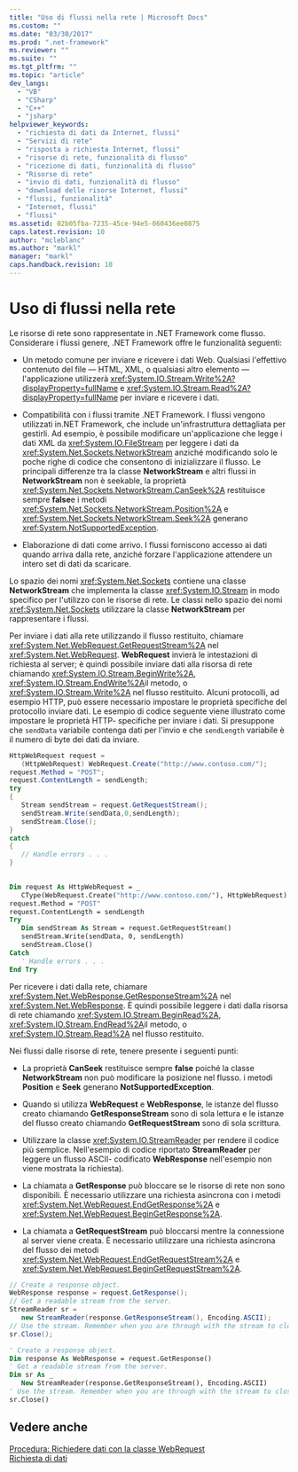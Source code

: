 ```yaml
---
title: "Uso di flussi nella rete | Microsoft Docs"
ms.custom: ""
ms.date: "03/30/2017"
ms.prod: ".net-framework"
ms.reviewer: ""
ms.suite: ""
ms.tgt_pltfrm: ""
ms.topic: "article"
dev_langs: 
  - "VB"
  - "CSharp"
  - "C++"
  - "jsharp"
helpviewer_keywords: 
  - "richiesta di dati da Internet, flussi"
  - "Servizi di rete"
  - "risposta a richiesta Internet, flussi"
  - "risorse di rete, funzionalità di flusso"
  - "ricezione di dati, funzionalità di flusso"
  - "Risorse di rete"
  - "invio di dati, funzionalità di flusso"
  - "download delle risorse Internet, flussi"
  - "flussi, funzionalità"
  - "Internet, flussi"
  - "flussi"
ms.assetid: 02b05fba-7235-45ce-94e5-060436ee0875
caps.latest.revision: 10
author: "mcleblanc"
ms.author: "markl"
manager: "markl"
caps.handback.revision: 10
---
```

# Uso di flussi nella rete
Le risorse di rete sono rappresentate in .NET Framework come flusso.  Considerare i flussi genere, .NET Framework offre le funzionalità seguenti:  
  
-   Un metodo comune per inviare e ricevere i dati Web.  Qualsiasi l'effettivo contenuto del file — HTML, XML, o qualsiasi altro elemento — l'applicazione utilizzerà <xref:System.IO.Stream.Write%2A?displayProperty=fullName> e <xref:System.IO.Stream.Read%2A?displayProperty=fullName> per inviare e ricevere i dati.  
  
-   Compatibilità con i flussi tramite .NET Framework.  I flussi vengono utilizzati in.NET Framework, che include un'infrastruttura dettagliata per gestirli.  Ad esempio, è possibile modificare un'applicazione che legge i dati XML da <xref:System.IO.FileStream> per leggere i dati da <xref:System.Net.Sockets.NetworkStream> anziché modificando solo le poche righe di codice che consentono di inizializzare il flusso.  Le principali differenze tra la classe **NetworkStream** e altri flussi in **NetworkStream** non è seekable, la proprietà <xref:System.Net.Sockets.NetworkStream.CanSeek%2A> restituisce sempre **false**e i metodi <xref:System.Net.Sockets.NetworkStream.Position%2A> e <xref:System.Net.Sockets.NetworkStream.Seek%2A> generano <xref:System.NotSupportedException>.  
  
-   Elaborazione di dati come arrivo.  I flussi forniscono accesso ai dati quando arriva dalla rete, anziché forzare l'applicazione attendere un intero set di dati da scaricare.  
  
 Lo spazio dei nomi <xref:System.Net.Sockets> contiene una classe **NetworkStream** che implementa la classe <xref:System.IO.Stream> in modo specifico per l'utilizzo con le risorse di rete.  Le classi nello spazio dei nomi <xref:System.Net.Sockets> utilizzare la classe **NetworkStream** per rappresentare i flussi.  
  
 Per inviare i dati alla rete utilizzando il flusso restituito, chiamare <xref:System.Net.WebRequest.GetRequestStream%2A> nel <xref:System.Net.WebRequest>.  **WebRequest** invierà le intestazioni di richiesta al server; è quindi possibile inviare dati alla risorsa di rete chiamando <xref:System.IO.Stream.BeginWrite%2A>, <xref:System.IO.Stream.EndWrite%2A>il metodo, o <xref:System.IO.Stream.Write%2A> nel flusso restituito.  Alcuni protocolli, ad esempio HTTP, può essere necessario impostare le proprietà specifiche del protocollo inviare dati.  Le esempio di codice seguente viene illustrato come impostare le proprietà HTTP\- specifiche per inviare i dati.  Si presuppone che `sendData` variabile contenga dati per l'invio e che `sendLength` variabile è il numero di byte dei dati da inviare.  
  
```csharp  
HttpWebRequest request =   
   (HttpWebRequest) WebRequest.Create("http://www.contoso.com/");  
request.Method = "POST";  
request.ContentLength = sendLength;  
try  
{  
   Stream sendStream = request.GetRequestStream();  
   sendStream.Write(sendData,0,sendLength);  
   sendStream.Close();  
}  
catch  
{  
   // Handle errors . . .  
}  
  
```  
  
```vb  
Dim request As HttpWebRequest = _  
   CType(WebRequest.Create("http://www.contoso.com/"), HttpWebRequest)  
request.Method = "POST"  
request.ContentLength = sendLength  
Try  
   Dim sendStream As Stream = request.GetRequestStream()  
   sendStream.Write(sendData, 0, sendLength)  
   sendStream.Close()  
Catch  
   ' Handle errors . . .  
End Try  
```  
  
 Per ricevere i dati dalla rete, chiamare <xref:System.Net.WebResponse.GetResponseStream%2A> nel <xref:System.Net.WebResponse>.  È quindi possibile leggere i dati dalla risorsa di rete chiamando <xref:System.IO.Stream.BeginRead%2A>, <xref:System.IO.Stream.EndRead%2A>il metodo, o <xref:System.IO.Stream.Read%2A> nel flusso restituito.  
  
 Nei flussi dalle risorse di rete, tenere presente i seguenti punti:  
  
-   La proprietà **CanSeek** restituisce sempre **false** poiché la classe **NetworkStream** non può modificare la posizione nel flusso.  i metodi **Position** e **Seek** generano **NotSupportedException**.  
  
-   Quando si utilizza **WebRequest** e **WebResponse**, le istanze del flusso creato chiamando **GetResponseStream** sono di sola lettura e le istanze del flusso creato chiamando **GetRequestStream** sono di sola scrittura.  
  
-   Utilizzare la classe <xref:System.IO.StreamReader> per rendere il codice più semplice.  Nell'esempio di codice riportato **StreamReader** per leggere un flusso ASCII\- codificato **WebResponse** nell'esempio non viene mostrata la richiesta\).  
  
-   La chiamata a **GetResponse** può bloccare se le risorse di rete non sono disponibili.  È necessario utilizzare una richiesta asincrona con i metodi <xref:System.Net.WebRequest.EndGetResponse%2A> e <xref:System.Net.WebRequest.BeginGetResponse%2A>.  
  
-   La chiamata a **GetRequestStream** può bloccarsi mentre la connessione al server viene creata.  È necessario utilizzare una richiesta asincrona del flusso dei metodi <xref:System.Net.WebRequest.EndGetRequestStream%2A> e <xref:System.Net.WebRequest.BeginGetRequestStream%2A>.  
  
```csharp  
// Create a response object.  
WebResponse response = request.GetResponse();  
// Get a readable stream from the server.  
StreamReader sr =   
   new StreamReader(response.GetResponseStream(), Encoding.ASCII);  
// Use the stream. Remember when you are through with the stream to close it.  
sr.Close();  
```  
  
```vb  
' Create a response object.  
Dim response As WebResponse = request.GetResponse()  
' Get a readable stream from the server.  
Dim sr As _   
   New StreamReader(response.GetResponseStream(), Encoding.ASCII)  
' Use the stream. Remember when you are through with the stream to close it.  
sr.Close()  
```  
  
## Vedere anche  
 [Procedura: Richiedere dati con la classe WebRequest](../../../docs/framework/network-programming/how-to-request-data-using-the-webrequest-class.md)   
 [Richiesta di dati](../../../docs/framework/network-programming/requesting-data.md)